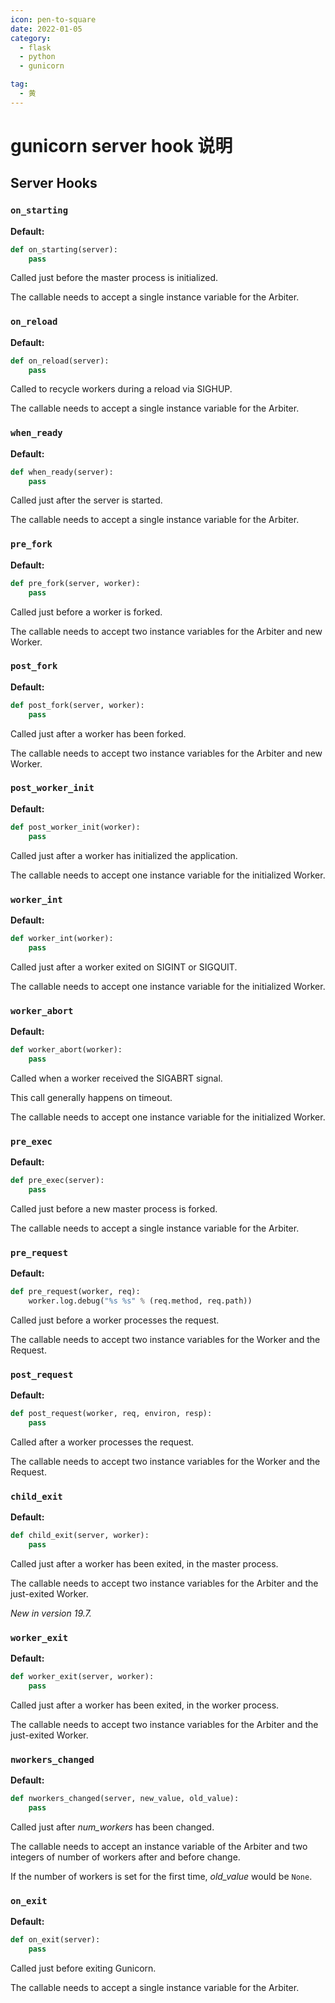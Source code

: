 ```yaml
---
icon: pen-to-square
date: 2022-01-05
category:
  - flask
  - python
  - gunicorn

tag:
  - 黄
---
```


# gunicorn server hook 说明

## Server Hooks



### `on_starting`

**Default:**

```python
def on_starting(server):
    pass
```

Called just before the master process is initialized.

The callable needs to accept a single instance variable for the Arbiter.



### `on_reload`

**Default:**

```python
def on_reload(server):
    pass
```

Called to recycle workers during a reload via SIGHUP.

The callable needs to accept a single instance variable for the Arbiter.



### `when_ready`

**Default:**

```python
def when_ready(server):
    pass
```

Called just after the server is started.

The callable needs to accept a single instance variable for the Arbiter.



### `pre_fork`

**Default:**

```python
def pre_fork(server, worker):
    pass
```

Called just before a worker is forked.

The callable needs to accept two instance variables for the Arbiter and new Worker.



### `post_fork`

**Default:**

```python
def post_fork(server, worker):
    pass
```

Called just after a worker has been forked.

The callable needs to accept two instance variables for the Arbiter and new Worker.



### `post_worker_init`

**Default:**

```python
def post_worker_init(worker):
    pass
```

Called just after a worker has initialized the application.

The callable needs to accept one instance variable for the initialized Worker.



### `worker_int`

**Default:**

```python
def worker_int(worker):
    pass
```

Called just after a worker exited on SIGINT or SIGQUIT.

The callable needs to accept one instance variable for the initialized Worker.



### `worker_abort`

**Default:**

```python
def worker_abort(worker):
    pass
```

Called when a worker received the SIGABRT signal.

This call generally happens on timeout.

The callable needs to accept one instance variable for the initialized Worker.



### `pre_exec`

**Default:**

```python
def pre_exec(server):
    pass
```

Called just before a new master process is forked.

The callable needs to accept a single instance variable for the Arbiter.



### `pre_request`

**Default:**

```python
def pre_request(worker, req):
    worker.log.debug("%s %s" % (req.method, req.path))
```

Called just before a worker processes the request.

The callable needs to accept two instance variables for the Worker and the Request.



### `post_request`

**Default:**

```python
def post_request(worker, req, environ, resp):
    pass
```

Called after a worker processes the request.

The callable needs to accept two instance variables for the Worker and the Request.



### `child_exit`

**Default:**

```python
def child_exit(server, worker):
    pass
```

Called just after a worker has been exited, in the master process.

The callable needs to accept two instance variables for the Arbiter and the just-exited Worker.

*New in version 19.7.*



### `worker_exit`

**Default:**

```python
def worker_exit(server, worker):
    pass
```

Called just after a worker has been exited, in the worker process.

The callable needs to accept two instance variables for the Arbiter and the just-exited Worker.



### `nworkers_changed`

**Default:**

```python
def nworkers_changed(server, new_value, old_value):
    pass
```

Called just after *num_workers* has been changed.

The callable needs to accept an instance variable of the Arbiter and two integers of number of workers after and before change.

If the number of workers is set for the first time, *old_value* would be `None`.



### `on_exit`

**Default:**

```python
def on_exit(server):
    pass
```

Called just before exiting Gunicorn.

The callable needs to accept a single instance variable for the Arbiter.